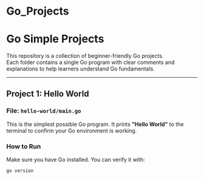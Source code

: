 # Go_Projects
# Go Simple Projects

This repository is a collection of beginner-friendly Go projects.  
Each folder contains a single Go program with clear comments and explanations to help learners understand Go fundamentals.

---

## Project 1: Hello World

### File: `hello-world/main.go`

This is the simplest possible Go program. It prints **"Hello World"** to the terminal to confirm your Go environment is working.

### How to Run

Make sure you have Go installed. You can verify it with:

```bash
go version
